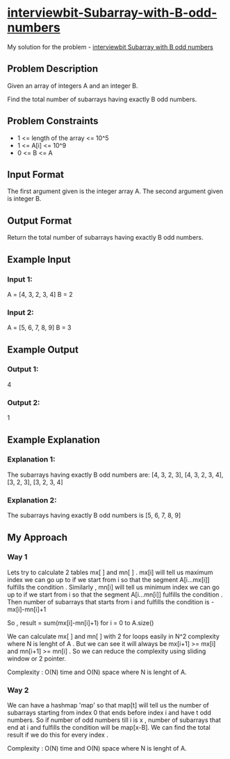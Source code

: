 # [interviewbit-Subarray-with-B-odd-numbers](https://www.interviewbit.com/problems/subarray-with-b-odd-numbers/)

My solution for the problem - [interviewbit Subarray with B odd numbers](https://www.interviewbit.com/problems/subarray-with-b-odd-numbers/)

## Problem Description 
Given an array of integers A and an integer B.

Find the total number of subarrays having exactly B odd numbers.



## Problem Constraints
- 1 <= length of the array <= 10^5
- 1 <= A[i] <= 10^9
- 0 <= B <= A



## Input Format
The first argument given is the integer array A.
The second argument given is integer B.



## Output Format
Return the total number of subarrays having exactly B odd numbers.



## Example Input
### Input 1:

 A = [4, 3, 2, 3, 4]
 B = 2
### Input 2:

 A = [5, 6, 7, 8, 9]
 B = 3


## Example Output
### Output 1:
 4
### Output 2:
 1


## Example Explanation
### Explanation 1:

 The subarrays having exactly B odd numbers are:
 [4, 3, 2, 3], [4, 3, 2, 3, 4], [3, 2, 3], [3, 2, 3, 4]
### Explanation 2:

 The subarrays having exactly B odd numbers is [5, 6, 7, 8, 9]


## My Approach 
### Way 1 

Lets try to calculate 2 tables mx[ ] and mn[ ] . mx[i] will tell us maximum index we can go up to if we start from i so that the segment A[i...mx[i]] fulfills the condition . Similarly , mn[i] will tell us minimum index we can go up to if we start from i so that the segment A[i...mn[i]] fulfills the condition . Then number of subarrays that starts from i and fulfills the condition is  - mx[i]-mn[i]+1

So , result = sum(mx[i]-mn[i]+1) for i = 0 to A.size() 

We can calculate mx[ ] and mn[ ] with 2 for loops easily in N^2 complexity where N is lenght of A . But we can see it will always be mx[i+1] >= mx[i] and mn[i+1] >= mn[i] . So we can reduce the complexity using sliding window or 2 pointer. 

Complexity : O(N) time and O(N) space where N is lenght of A. 

### Way 2 

We can have a hashmap 'map' so that map[t] will tell us the number of subarrays starting from index 0 that ends before index i and have t odd numbers. So if number of odd numbers till i is x , number of subarrays that end at i and fulfills the condition will be map[x-B]. We can find the total result if we do this for every index . 

Complexity : O(N) time and O(N) space where N is lenght of A. 
